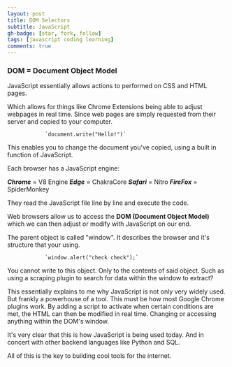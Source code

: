```yaml
---
layout: post
title: DOM Selectors
subtitle: JavaScript
gh-badge: [star, fork, follow]
tags: [javascript coding learning]
comments: true
---
```


### DOM = Document Object Model

JavaScript essentially allows actions to performed on CSS and HTML pages.

Which allows for things like Chrome Extensions being able to adjust webpages in real time. Since web pages are simply requested from their server and copied to your computer.

                `document.write("Hello!")`

This enables you to change the document you've copied, using a built in function of JavaScript.

Each browser has a JavaScript engine:

***Chrome*** = V8 Engine
***Edge*** = ChakraCore
***Safari*** = Nitro
***FireFox*** = SpiderMonkey

They read the JavaScript file line by line and execute the code.

Web browsers allow us to access the **DOM (Document Object Model)** which we can then adjust or modify with JavaScript on our end.

The parent object is called "window". It describes the browser and it's structure that your using.

                `window.alert("check check");`

You cannot write to this object. Only to the contents of said object. Such as using a scraping plugin to search for data within the window to extract?

This essentially explains to me why JavaScript is not only very widely used. But frankly a powerhouse of a tool. This must be how most Google Chrome plugins work. By adding a script to activate when certain conditions are met, the HTML can then be modified in real time. Changing or accessing anything within the DOM's window.

It's very clear that this is how JavaScript is being used today. And in concert with other backend languages like Python and SQL.

All of this is the key to building cool tools for the internet.

